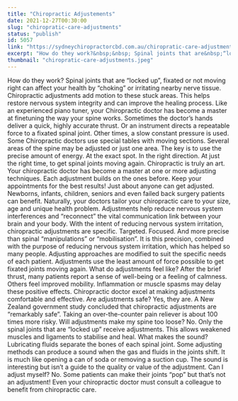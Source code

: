 ```yaml
---
title: "Chiropractic Adjustements"
date: 2021-12-27T00:30:00
slug: "chiropratic-care-adjustments"
status: "publish"
id: 5057
link: "https://sydneychiropractorcbd.com.au/chiropratic-care-adjustments/"
excerpt: "How do they work?&nbsp;&nbsp; Spinal joints that are&nbsp;“locked up”, fixated or not moving right can affect your health by&nbsp;“choking”&nbsp;or irritating nearby nerve tissue. Chiropractic adjustments add motion to these stuck areas. This helps restore nervous system integrity and can improve the healing process.&nbsp; Like an experienced piano tuner, your Chiropractic doctor has become a master [&hellip;]"
thumbnail: "chiropratic-care-adjustments.jpeg"
---
```


How do they work? Spinal joints that are “locked up”, fixated or not moving right can affect your health by “choking” or irritating nearby nerve tissue. Chiropractic adjustments add motion to these stuck areas. This helps restore nervous system integrity and can improve the healing process. Like an experienced piano tuner, your Chiropractic doctor has become a master at finetuning the way your spine works. Sometimes the doctor’s hands deliver a quick, highly accurate thrust. Or an instrument directs a repeatable force to a fixated spinal joint. Other times, a slow constant pressure is used. Some Chiropractic doctors use special tables with moving sections. Several areas of the spine may be adjusted or just one area. The key is to use the precise amount of energy. At the exact spot. In the right direction. At just the right time, to get spinal joints moving again. Chiropractic is truly an art. Your chiropractic doctor has become a master at one or more adjusting techniques. Each adjustment builds on the ones before. Keep your appointments for the best results! Just about anyone can get adjusted. Newborns, infants, children, seniors and even failed back surgery patients can benefit. Naturally, your doctors tailor your chiropractic care to your size, age and unique health problem. Adjustments help reduce nervous system interferences and “reconnect” the vital communication link between your brain and your body. With the intent of reducing nervous system irritation, chiropractic adjustments are specific. Targeted. Focused. And more precise than spinal “manipulations” or “mobilisation”. It is this precision, combined with the purpose of reducing nervous system irritation, which has helped so many people. Adjusting approaches are modified to suit the specific needs of each patient. Adjustments use the least amount of force possible to get fixated joints moving again. What do adjustments feel like? After the brief thrust, many patients report a sense of well-being or a feeling of calmness. Others feel improved mobility. Inflammation or muscle spasms may delay these positive effects. Chiropractic doctor excel at making adjustments comfortable and effective. Are adjustments safe? Yes, they are. A New Zealand government study concluded that chiropractic adjustments are “remarkably safe”. Taking an over-the-counter pain reliever is about 100 times more risky. Will adjustments make my spine too loose? No. Only the spinal joints that are “locked up” receive adjustments. This allows weakened muscles and ligaments to stabilise and heal. What makes the sound? Lubricating fluids separate the bones of each spinal joint. Some adjusting methods can produce a sound when the gas and fluids in the joints shift. It is much like opening a can of soda or removing a suction cup. The sound is interesting but isn’t a guide to the quality or value of the adjustment. Can I adjust myself? No. Some patients can make their joints “pop” but that’s not an adjustment! Even your chiropractic doctor must consult a colleague to benefit from chiropractic care.
